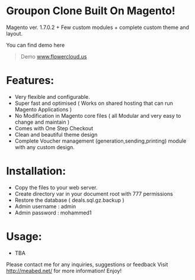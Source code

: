 Groupon Clone Built On Magento!
=========================

Magento ver. 1.7.0.2 + Few custom modules + complete custom theme and layout.

You can find demo here
> Demo www.flowercloud.us

Features:
=========
- Very flexible and configurable.
- Super fast and optimised ( Works on shared hosting that can run Magento Applications )
- No Modification in Magento core files ( all Modular and very easy to change and maintain )
- Comes with One Step Checkout
- Clean and beautiful theme design
- Complete Voucher management (generation,sending,printing) module with any custom design.

Installation:
=============
- Copy the files to your web server.
- Create directory var in your document root with 777 permissions
- Restore the database ( deals.sql.gz.backup )
- Admin username : admin
- Admin password : mohammed1

Usage:
======
- TBA

Please contact me for any inquiries, suggestions or feedback
Visit <http://meabed.net/> for more information! Enjoy!
